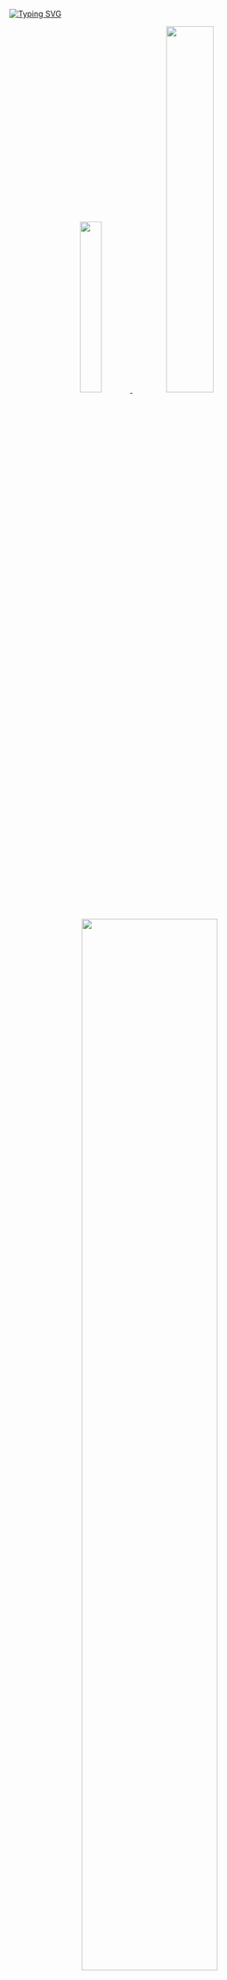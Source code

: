 [![Typing SVG](https://readme-typing-svg.demolab.com?font=Bebas+Neue&size=220&duration=2000&pause=500&color=5594F0&background=FFFFFF00&center=true&vCenter=true&multiline=true&random=false&width=4350&height=700&lines=Anywhere%2C+Anything%2C+Adaptable;Server+Devloper%2C+Pahn+Younghwan)](https://git.io/typing-svg)



<div align = "center">
<a href="https://github.com/anuraghazra/github-readme-stats">
    <img src="https://github-readme-stats.vercel.app/api/top-langs/?username=lopahn2&layout=donut&show_icons=true&theme=material-palenight&hide_border=true&bg_color=20232a&icon_color=58A6FF&text_color=fff&title_color=58A6FF&count_private=true&hide=javascript,html,css,typescript,dart,python" width=28% />
</a>    
<a href="https://github.com/anuraghazra/github-readme-stats">
  <img src="https://github-readme-stats.vercel.app/api?username=lopahn2&show_icons=true&theme=material-palenight&hide_border=true&bg_color=20232a&icon_color=58A6FF&text_color=fff&title_color=58A6FF&count_private=true" width=41% />
</a>
<a href="https://github.com/ashutosh00710/github-readme-activity-graph">
    <img src="https://github-readme-activity-graph.vercel.app/graph?username=lopahn2&theme=react-dark&bg_color=20232a&hide_border=true&line=58A6FF&color=58A6FF" width=69.5%/>
</a>
</div>


---
### :books: Tech. Blog
- Tech. Blog - [개발자의 기록장](https://velog.io/@lopahn2)

### :school_satchel: Experience
#### Software Maestro 14th ( 23. 03 ~ 23. 12 )
- 과학기술정보통신부 주관 소프트웨어 인재 발굴 프로그램

#### Architecture on AWS Education ( 23. 07 )
- AWS 주관 VPC to EKS 클라우드 서비스 교육 프로그램

#### Design Thinking - SAP App Haus ( 23. 05 )
- SAP App Hasu 주관 Design Thinking 교육 수료

#### Codeit! 대학생 코딩캠프 ( 20.09 )
- Codeit! 주관 대학생 온라인 코딩 캠프 교육 수료

### :100: Awards
#### :trophy: [서울과학기술대학교 주관] IT 서비스 경진대회 개발부분 은상 ( 23. 12 )
#### :trophy: [대구시청 주관] 대구시청 ABB 블록체인 메이커톤 최우수상 ( 23. 11 )
#### :trophy: [Google 주관] GDSC Solution Challenge Global Top 100 ( 23. 01 ~ 23. 03 )
#### :trophy: [과학기술정보통신부 주관] OSAM 오픈소스 해커톤 육군참모총장상 ( 23. 09 ~ 23. 12 )
#### :trophy: [39사단 주관] 해안 경계 디지털 작전 지원 여단장표창 ( 22. 01 )

### I did for my career...

- for CS and Algorithm stydy - [꿈꾸는 개발자의 꿈들](https://hwanywillbe.tistory.com/)
- for Sharing Posting - [Posting-StudyGroup](https://github.com/posting-study/Hwany_Posting)
- serving in the Military - [군부대 작전지역 Dashboard](https://hwanywillbe.tistory.com/125?category=888678)
- Open Source Hackathon - [군장병공개SW 해커톤](https://github.com/osamhack2022-v2/CLOUD_APP_IOT_KeepYourEndeavor_Moment)
- GDSC Solution Challenge - [비대면 AI 감독관 스터디 플랫폼](https://github.com/S-gether)
- SW Maestro Suite - [블록체인 스마트컨트랙트 계약서 기반 스터디 플렛폼](https://github.com/SWM-TheDreaming)
- ABB Block Chain Makerthon - [대구시청 블록체인 기반 실시간 AED 재고 조사 및 관리자 dApp 개발](https://github.com/ABB-hack-moment)


  
---

### <p align="left">Tool For Dev</p>
<p align="left">
<img alt="Node.js" src="https://img.shields.io/badge/Node.js-ffffff.svg?&style=for-the-badge&logo=Node.js&logoColor=339933"/> <img alt="Spring" src="https://img.shields.io/badge/Spring-ffffff.svg?&style=for-the-badge&logo=Spring&logoColor=6DB33F"/> <img alt="Solidity" src="https://img.shields.io/badge/Solidity-ffffff.svg?&style=for-the-badge&logo=Ethereum&logoColor=363636"/>
</p>

### <p align="left">Infra</p>
<p align="left">
<img alt="Amazon EKS" src="https://img.shields.io/badge/Amazon%20EKS-ffffff.svg?&style=for-the-badge&logo=Amazon&logoColor=232F3E"/> <img alt="Amazon ECR" src="https://img.shields.io/badge/Amazon%20ECR-ffffff.svg?&style=for-the-badge&logo=Amazon&logoColor=232F3E"/> <img alt="Kubernetes" src="https://img.shields.io/badge/Kubernetes-ffffff.svg?&style=for-the-badge&logo=Kubernetes&logoColor=#326CE5"/> <img alt="Docker" src ="https://img.shields.io/badge/Docker-ffffff.svg?&style=for-the-badge&logo=Docker&logoColor=#2496ED"/>  <img alt="Terraform" src="https://img.shields.io/badge/Terraform-ffffff.svg?&style=for-the-badge&logo=Terraform&logoColor=7B42BC"/> <img alt="Kafka" src="https://img.shields.io/badge/Kafka-ffffff.svg?&style=for-the-badge&logo=ApacheKafka&logoColor=231F20"/>
</p>

### <p align="left">AWS Skill</p>
<p align="left">
<img alt="AWS Cloud9" src="https://img.shields.io/badge/AWS%20Cloud9-ffffff.svg?&style=for-the-badge&logo=Amazon&logoColor=232F3E"/>   <img alt="Amazon RDS" src="https://img.shields.io/badge/Amazon%20RDS-ffffff.svg?&style=for-the-badge&logo=Amazon&logoColor=232F3E"/> <img alt="Amazon EFS" src="https://img.shields.io/badge/Amazon%20EFS-ffffff.svg?&style=for-the-badge&logo=Amazon&logoColor=232F3E"/> <img alt="Amazon S3" src="https://img.shields.io/badge/Amazon%20S3-ffffff.svg?&style=for-the-badge&logo=Amazon&logoColor=232F3E"/> <img alt="Amazon EC2" src="https://img.shields.io/badge/Amazon%20EC2-ffffff.svg?&style=for-the-badge&logo=Amazon&logoColor=232F3E"/> <img alt="Amazon VPC" src="https://img.shields.io/badge/Amazon%20VPC-ffffff.svg?&style=for-the-badge&logo=Amazon&logoColor=232F3E"/> <img alt="Amazon Route 53" src="https://img.shields.io/badge/Amazon%20Route%2053-ffffff.svg?&style=for-the-badge&logo=Amazon&logoColor=232F3E"/>    
</p>

---
  
### <p align="left">Be Studing</p>
<p align = "left"> <img alt="TypeScript" src ="https://img.shields.io/badge/TypeScript-ffffff.svg?&style=for-the-badge&logo=TypeScript&logoColor=#3178C6"/> <img alt="Go" src ="https://img.shields.io/badge/Go-ffffff.svg?&style=for-the-badge&logo=Go&logoColor=#00ADD8"/> <img alt="Microservices Architecture" src="https://img.shields.io/badge/Microservices%20Architecture-ffffff.svg?&style=for-the-badge"/>
    <img alt="CQRS" src="https://img.shields.io/badge/CQRS-ffffff.svg?&style=for-the-badge"/></p>

  
---









